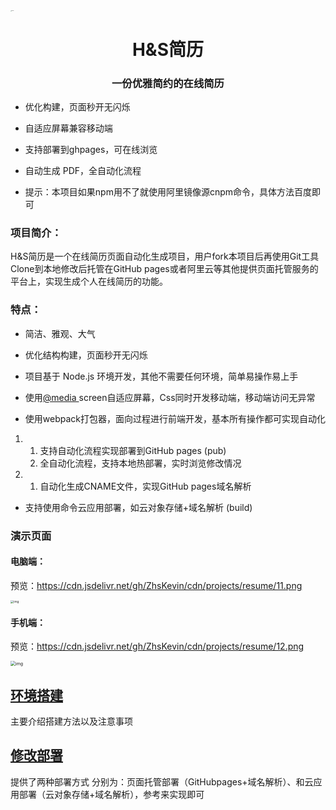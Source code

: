 <img src="https://cdn.jsdelivr.net/gh/ZhsKevin/cdn/img/Tot.png" alt="avatar" style="zoom: 10%; border-radius:50%;" />

<h1><center><strong>H&S简历</strong></center></h1>

<h3><center><strong>一份优雅简约的在线简历</strong></center></h3>

- 优化构建，页面秒开无闪烁
- 自适应屏幕兼容移动端

- 支持部署到ghpages，可在线浏览
- 自动生成 PDF，全自动化流程

- 提示：本项目如果npm用不了就使用阿里镜像源cnpm命令，具体方法百度即可

### 项目简介：

​	H&S简历是一个在线简历页面自动化生成项目，用户fork本项目后再使用Git工具Clone到本地修改后托管在GitHub pages或者阿里云等其他提供页面托管服务的平台上，实现生成个人在线简历的功能。

### 特点：

- 简洁、雅观、大气
- 优化结构构建，页面秒开无闪烁

- 项目基于 Node.js 环境开发，其他不需要任何环境，简单易操作易上手
- 使用[@media ]() screen自适应屏幕，Css同时开发移动端，移动端访问无异常 

- 使用webpack打包器，面向过程进行前端开发，基本所有操作都可实现自动化 

1. 1. 支持自动化流程实现部署到GitHub pages (pub)
   2. 全自动化流程，支持本地热部署，实时浏览修改情况

1. 1. 自动化生成CNAME文件，实现GitHub pages域名解析

- 支持使用命令云应用部署，如云对象存储+域名解析 (build)



### 演示页面

#### 电脑端：

预览：https://cdn.jsdelivr.net/gh/ZhsKevin/cdn/projects/resume/11.png

<img src="https://cdn.nlark.com/yuque/0/2022/png/22559567/1647147981439-12e2ed9b-34a7-4f60-bda8-feba09b82cf5.png" alt="img" style="zoom: 33%;" />

#### 手机端：

预览：https://cdn.jsdelivr.net/gh/ZhsKevin/cdn/projects/resume/12.png

<img src="https://cdn.nlark.com/yuque/0/2022/png/22559567/1647148250975-f12578b7-44a3-4a28-a94c-ceb568435702.png" alt="img" style="zoom: 50%;" />



## [环境搭建](https://www.yuque.com/docs/share/aa48414e-1e2e-455a-a070-722d6b15473c?#)

主要介绍搭建方法以及注意事项

## [修改部署](https://www.yuque.com/docs/share/8ba5f1c4-bebe-4199-9307-8433644836d2?#)

提供了两种部署方式 分别为：页面托管部署（GitHubpages+域名解析）、和云应用部署（云对象存储+域名解析），参考来实现即可

